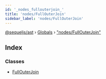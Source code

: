 ```yaml
---
id: '_nodes_fullouterjoin_'
title: 'nodes/FullOuterJoin'
sidebar_label: 'nodes/FullOuterJoin'
---
```


[@sequeljs/ast](../index.md) › [Globals](../globals.md) ›
["nodes/FullOuterJoin"](_nodes_fullouterjoin_.md)

## Index

### Classes

- [FullOuterJoin](../classes/_nodes_fullouterjoin_.fullouterjoin.md)
